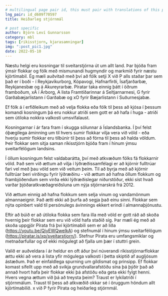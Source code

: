 ```yaml
---
# multilingual page pair id, this must pair with translations of this page. (This name must be unique)
lng_pair: id_d609f70597
title: Heiðarleg stjórnmál

# post specific
author: Björn Leví Gunnarsson
category: mbl
tags: [rikisstjorn, kjarasamningar]
img: ":post_pic1.jpg"
date: 2022-05-10
---
```


Næstu helgi eru kosningar til sveitarstjórna út um allt land. Þar bjóða fram ýmsir flokkar og fólk með mismunandi hugmyndir og markmið fyrir næstu kjörtímabil. Ég mæli auðvitað með því að fólk setji X við P alls staðar þar sem það er í boði - í Reykjavíkurborg, Kópavogi, Hafnarfirði, Ísafjarðarbæ, Reykjanesbæ og á Akureyrarbæ. Píratar taka einnig þátt í öðrum framboðum, xÁ í Árborg, A lista Framtíðarinnar á Seltjarnarnesi, G fyrir Garðabæjarlistann í Garðabæ og xO fyrir Bæjarlistann í Suðurnesjabæ. 

Ef fólk á í erfiðleikum með að velja flokka eða fólk til þess að kjósa í þessum komandi kosningum þá eru nokkur atriði sem gott er að hafa í huga - atriði sem útiloka nokkra valkosti umsvifalaust.

Kosningarnar í ár fara fram í skugga sölunnar á Íslandsbanka. Í því felst óþægilega áminning um til hvers sumir flokkar vilja vera við völd - eða hverju sumir flokkar eru tilbúnir til þess að fórna til þess að halda völdum. Þeir flokkar sem sitja saman ríkisstjórn bjóða fram í hinum ýmsu sveitarfélögum landsins. 

Í öllum kosningum felst valdabarátta, því með atkvæðum fólks fá flokkarnir völd. Það sem við ættum að vilja í lýðræðissamfélagi er að kjörnir fulltrúar fari vel með þau völd sem við veitum þeim. Til að byrja með að kjörnir fulltrúar beri virðingu fyrir lýðræðinu  - við ættum að hafna öllum flokkum og frambjóðendum sem virða ekki lýðræðislegar niðurstöður, ekki síst hvað varðar þjóðaratkvæðagreiðsluna um nýja stjórnarskrá frá 2012. 

Við ættum einnig að hafna flokkum sem selja vinum og vandamönnum almannaeignir. Það ætti ekki að þurfa að segja það einu sinni. Flokkar sem nýta opinbert  vald til persónulegs ávinnings ekkert erindi í almannaþjónustu.

Eftir að búið er að útiloka flokka sem fara illa með völd er gott ráð að skoða hvernig þeir flokkar sem eru við völd hafa staðið sig. Þar mæli ég með að skoða uppgjör Pírata frá því kjörtímabili sem er að líða (https://youtu.be/QjyEWQweIkA) og stefnumál í hinum ýmsu sveitarfélögum (https://piratar.is/xp/sveitarstjorn/). Stefnur Pírata eru umfangsmiklar og metnaðarfullar og of ekki mögulegt að fjalla um þær í stuttri grein.

Valið er auðveldara í ár heldur en oft áður því núverandi ríkisstjórnarflokkar ættu ekki að vera á lista yfir mögulega valkosti í þetta skiptið af augljósum ástæðum. Það er einfaldlega spurning um gildismat og prinsipp. Ef flokkar komast sífellt upp með að svíkja grundvallarafstöðu sína þá þýðir það að annað hvort hafa þeir flokkar ekki þá afstöðu eða geta ekki fylgt henni. Hvers vegna ættum við þá að treysta þeim? Traust er lykilatriði í stjórnmálum. Traust til þess að atkvæðið okkar sé í öruggum höndum allt kjörtímabilið. x við P fyrir Pírata og heiðarleg stjórnmál.

